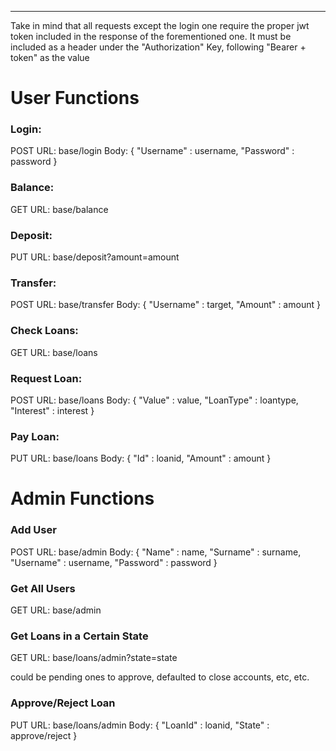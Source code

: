 ---
Take in mind that all requests except the login one require the proper jwt token included in the response of the forementioned one. It must be included as a header under the "Authorization" Key, following "Bearer + token" as the value 

# User Functions

### Login:
POST
URL: base/login
Body:
{
    "Username" : username,
    "Password" : password
}

### Balance:
GET
URL: base/balance

### Deposit:
PUT
URL: base/deposit?amount=amount

### Transfer:
POST
URL: base/transfer
Body:
{
    "Username" : target,
    "Amount" : amount
}

### Check Loans:
GET
URL: base/loans

### Request Loan:
POST
URL: base/loans
Body:
{
    "Value" : value,
    "LoanType" : loantype,
    "Interest" : interest
}

### Pay Loan:
PUT
URL: base/loans
Body:
{
    "Id" : loanid,
    "Amount" : amount
}

# Admin Functions

### Add User
POST
URL: base/admin
Body:
{
    "Name" : name,
    "Surname" : surname,
    "Username" : username,
    "Password" : password
}

### Get All Users
GET
URL: base/admin

### Get Loans in a Certain State
GET
URL: base/loans/admin?state=state

could be pending ones to approve, defaulted to close accounts, etc, etc.

### Approve/Reject Loan
PUT
URL: base/loans/admin
Body:
{
    "LoanId" : loanid,
    "State" : approve/reject
}